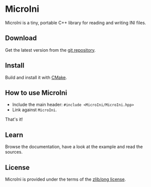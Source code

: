 # MicroIni

MicroIni is a tiny, portable C++ library for reading and writing INI files.

## Download
Get the latest version from the [git repository](https://github.com/kimci86/MicroIni).

## Install
Build and install it with [CMake](http://www.cmake.org).

## How to use MicroIni
- Include the main header: `#include <MicroIni/MicroIni.hpp>`
- Link against `MicroIni`.

That's it!

## Learn
Browse the documentation, have a look at the example and read the sources.

## License
MicroIni is provided under the terms of the [zlib/png license](http://opensource.org/licenses/Zlib).
